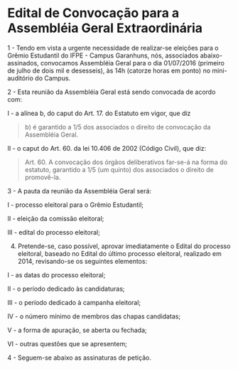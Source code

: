 # Edital de Convocação para a Assembléia Geral Extraordinária

1 - Tendo em vista a urgente necessidade de realizar-se eleições para o Grêmio Estudantil do IFPE - Campus Garanhuns, 
nós, associados abaixo-assinados, convocamos Assembléia Geral para o dia 01/07/2016 
(primeiro de julho de dois mil e desesseis), às 14h (catorze horas em ponto) no mini-auditório do Campus.

2 - Esta reunião da Assembléia Geral está sendo convocada de acordo com:

I - a alínea b, do caput do Art. 17. do Estatuto em vigor, que diz 

> b) é garantido a 1/5 dos associados o direito de convocação da Assembléia Geral.

II - o caput do Art. 60. da lei 10.406 de 2002 (Código Civil), que diz:

> Art. 60. A convocação dos órgãos deliberativos far-se-á na forma do estatuto, 
garantido a 1/5 (um quinto) dos associados o direito de promovê-la.

3 - A pauta da reunião da Assembléia Geral será:

I - processo eleitoral para o Grêmio Estudantil;

II - eleição da comissão eleitoral;

III - edital do processo eleitoral;

4. Pretende-se, caso possível, aprovar imediatamente o Edital do processo eleitoral, baseado no Edital do último processo eleitoral, realizado em 2014, revisando-se os seguintes elementos:
 
I - as datas do processo eleitoral;

II - o período dedicado às candidaturas;

III - o período dedicado à campanha eleitoral;

IV - o número mínimo de membros das chapas candidatas;

V - a forma de apuração, se aberta ou fechada;

VI - outras questões que se apresentem;

4 - Seguem-se abaixo as assinaturas de petição.

